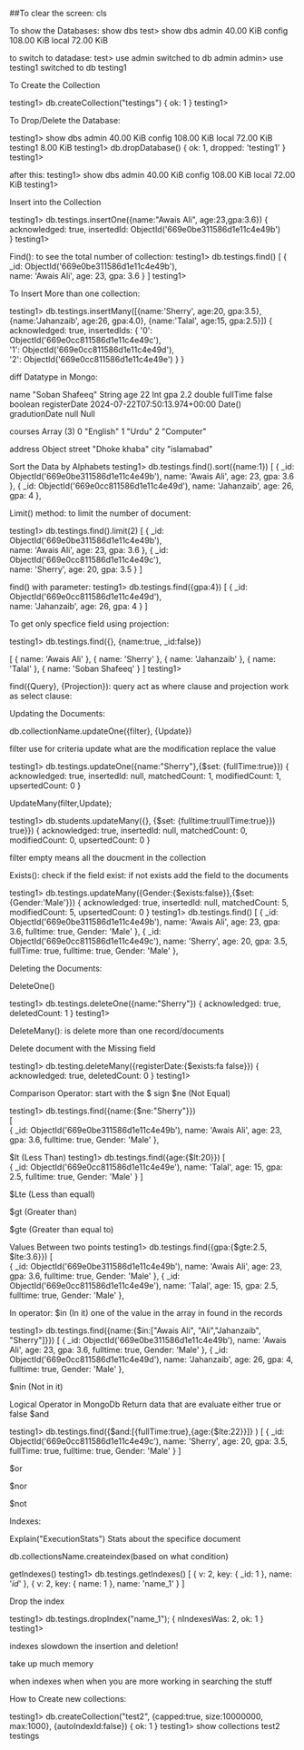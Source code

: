 ##To clear the screen:
cls

To show the Databases:
show dbs
test> show dbs
admin    40.00 KiB
config  108.00 KiB
local    72.00 KiB


to switch to datadase:
test> use admin
switched to db admin
admin> use testing1
switched to db testing1


To Create the Collection

testing1> db.createCollection("testings")
{ ok: 1 }
testing1>


To Drop/Delete the Database:

testing1> show dbs
admin      40.00 KiB
config    108.00 KiB
local      72.00 KiB
testing1    8.00 KiB
testing1> db.dropDatabase()
{ ok: 1, dropped: 'testing1' }
testing1>

after this:
testing1> show dbs
admin    40.00 KiB
config  108.00 KiB
local    72.00 KiB
testing1>


Insert into the Collection

testing1> db.testings.insertOne({name:"Awais Ali", age:23,gpa:3.6})
{
  acknowledged: true,
  insertedId: ObjectId('669e0be311586d1e11c4e49b')    
}
testing1>


Find(): to see the total number of collection:
testing1> db.testings.find()
[
  {
    _id: ObjectId('669e0be311586d1e11c4e49b'),        
    name: 'Awais Ali',
    age: 23,
    gpa: 3.6
  }
]
testing1>

To Insert More than one collection:

testing1> db.testings.insertMany([{name:'Sherry', age:20, gpa:3.5}, {name:'Jahanzaib', age:26, gpa:4.0}, {name:'Talal', age:15, gpa:2.5}])
{
  acknowledged: true,
  insertedIds: {
    '0': ObjectId('669e0cc811586d1e11c4e49c'),        
    '1': ObjectId('669e0cc811586d1e11c4e49d'),        
    '2': ObjectId('669e0cc811586d1e11c4e49e')
  }
}


diff Datatype in Mongo:

name
"Soban Shafeeq" String
age
22 Int
gpa
2.2  double
fullTime
false  boolean
registerDate
2024-07-22T07:50:13.974+00:00   Date()
gradutionDate
null    Null

courses
Array (3)
0
"English"
1
"Urdu"
2
"Computer"

address
Object
street
"Dhoke khaba"
city
"islamabad"


Sort the Data by Alphabets
testing1> db.testings.find().sort({name:1})
[
  {
    _id: ObjectId('669e0be311586d1e11c4e49b'),
    name: 'Awais Ali',
    age: 23,
    gpa: 3.6
  },
  {
    _id: ObjectId('669e0cc811586d1e11c4e49d'),
    name: 'Jahanzaib',
    age: 26,
    gpa: 4
  },



Limit() method: to limit the number of document:


testing1> db.testings.find().limit(2)
[
  {
    _id: ObjectId('669e0be311586d1e11c4e49b'),        
    name: 'Awais Ali',
    age: 23,
    gpa: 3.6
  },
  {
    _id: ObjectId('669e0cc811586d1e11c4e49c'),        
    name: 'Sherry',
    age: 20,
    gpa: 3.5
  }
]

find() with parameter:
testing1> db.testings.find({gpa:4})
[
  {
    _id: ObjectId('669e0cc811586d1e11c4e49d'),        
    name: 'Jahanzaib',
    age: 26,
    gpa: 4
  }
]


To get only specfice field using projection: 

testing1> db.testings.find({}, {name:true, _id:false})

[
  { name: 'Awais Ali' },
  { name: 'Sherry' },
  { name: 'Jahanzaib' },
  { name: 'Talal' },
  { name: 'Soban Shafeeq' }
]
testing1>


find({Query}, {Projection}): query act as where clause and projection work as select clause:


Updating the Documents:

db.collectionName.updateOne({filter}, {Update})

filter use for criteria 
update what are the modification
replace the value


testing1> db.testings.updateOne({name:"Sherry"},{$set: {fullTime:true}})
{
  acknowledged: true,
  insertedId: null,
  matchedCount: 1,
  modifiedCount: 1,
  upsertedCount: 0
}

UpdateMany(filter,Update);

testing1> db.students.updateMany({}, {$set: {fulltime:truullTime:true}})
true}})
{
  acknowledged: true,
  insertedId: null,
  matchedCount: 0,
  modifiedCount: 0,
  upsertedCount: 0
}

filter empty means all the doucment in the collection


Exists(): check if the field exist: if not exists add the field to the documents

testing1> db.testings.updateMany({Gender:{$exists:false}},{$set:{Gender:'Male'}})
{
  acknowledged: true,
  insertedId: null,
  matchedCount: 5,
  modifiedCount: 5,
  upsertedCount: 0
}
testing1> db.testings.find()
[
  {
    _id: ObjectId('669e0be311586d1e11c4e49b'),
    name: 'Awais Ali',
    age: 23,
    gpa: 3.6,
    fulltime: true,
    Gender: 'Male'
  },
  {
    _id: ObjectId('669e0cc811586d1e11c4e49c'),
    name: 'Sherry',
    age: 20,
    gpa: 3.5,
    fullTime: true,
    fulltime: true,
    Gender: 'Male'
  },



Deleting the Documents:

DeleteOne()

testing1> db.testings.deleteOne({name:"Sherry"})
{ acknowledged: true, deletedCount: 1 }
testing1> 


DeleteMany(): is delete more than one record/documents


Delete document with the Missing field

testing1> db.testing.deleteMany({registerDate:{$exists:fa
false}})
{ acknowledged: true, deletedCount: 0 }
testing1>



Comparison Operator:
start with the $ sign
$ne (Not Equal)

testing1> db.testings.find({name:{$ne:"Sherry"}})        
[  
  {
    _id: ObjectId('669e0be311586d1e11c4e49b'),
    name: 'Awais Ali',
    age: 23,
    gpa: 3.6,
    fulltime: true,
    Gender: 'Male'
  },


$lt (Less Than)
testing1> db.testings.find({age:{$lt:20}})
[  
  {
    _id: ObjectId('669e0cc811586d1e11c4e49e'),
    name: 'Talal',
    age: 15,
    gpa: 2.5,
    fulltime: true,
    Gender: 'Male'
  }
]

$Lte (Less than equall)

$gt (Greater than)

$gte (Greater than equal to)


Values Between two points
testing1> db.testings.find({gpa:{$gte:2.5, $lte:3.6}})
[  
  {
    _id: ObjectId('669e0be311586d1e11c4e49b'),
    name: 'Awais Ali',
    age: 23,
    gpa: 3.6,
    fulltime: true,
    Gender: 'Male'
  },
  {
    _id: ObjectId('669e0cc811586d1e11c4e49e'),
    name: 'Talal',
    age: 15,
    gpa: 2.5,
    fulltime: true,
    Gender: 'Male'
  },


In operator:
$in (In it)
one of the value in the array in found in the records


testing1> db.testings.find({name:{$in:["Awais Ali", "Ali","Jahanzaib", "Sherry"]}})
[
  {
    _id: ObjectId('669e0be311586d1e11c4e49b'),
    name: 'Awais Ali',
    age: 23,
    gpa: 3.6,
    fulltime: true,
    Gender: 'Male'
  },
  {
    _id: ObjectId('669e0cc811586d1e11c4e49d'),
    name: 'Jahanzaib',
    age: 26,
    gpa: 4,
    fulltime: true,
    Gender: 'Male'
  },

$nin (Not in it)


Logical Operator in MongoDb
Return data that are evaluate either true or false
$and

testing1> db.testings.find({$and:[{fullTime:true},{age:{$lte:22}}]} )
[
  {
    _id: ObjectId('669e0cc811586d1e11c4e49c'),
    name: 'Sherry',
    age: 20,
    gpa: 3.5,
    fullTime: true,
    fulltime: true,
    Gender: 'Male'
  }
]

$or

$nor

$not


Indexes:

Explain("ExecutionStats")
Stats about the specifice document

db.collectionsName.createindex(based on what condition)


getIndexes()
testing1> db.testings.getIndexes()
[
  { v: 2, key: { _id: 1 }, name: '_id_' },
  { v: 2, key: { name: 1 }, name: 'name_1' }
]


Drop the index

testing1> db.testings.dropIndex("name_1");
{ nIndexesWas: 2, ok: 1 }
testing1>

indexes slowdown the insertion and deletion!

take up much memory 

when indexes when when you are more working in searching the stuff




How to Create new collections:

testing1>  db.createCollection("test2", {capped:true, size:10000000, max:1000}, {autoIndexId:false})
{ ok: 1 }
testing1> show collections
test2   
testings









